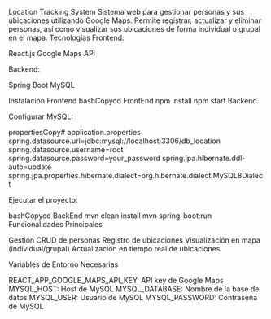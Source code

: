 Location Tracking System
Sistema web para gestionar personas y sus ubicaciones utilizando Google Maps. Permite registrar, actualizar y eliminar personas, así como visualizar sus ubicaciones de forma individual o grupal en el mapa.
Tecnologías
Frontend:

React.js
Google Maps API

Backend:

Spring Boot
MySQL

Instalación
Frontend
bashCopycd FrontEnd
npm install
npm start
Backend

Configurar MySQL:

propertiesCopy# application.properties
spring.datasource.url=jdbc:mysql://localhost:3306/db_location
spring.datasource.username=root
spring.datasource.password=your_password
spring.jpa.hibernate.ddl-auto=update
spring.jpa.properties.hibernate.dialect=org.hibernate.dialect.MySQL8Dialect

Ejecutar el proyecto:

bashCopycd BackEnd
mvn clean install
mvn spring-boot:run
Funcionalidades Principales

Gestión CRUD de personas
Registro de ubicaciones
Visualización en mapa (individual/grupal)
Actualización en tiempo real de ubicaciones

Variables de Entorno Necesarias

REACT_APP_GOOGLE_MAPS_API_KEY: API key de Google Maps
MYSQL_HOST: Host de MySQL
MYSQL_DATABASE: Nombre de la base de datos
MYSQL_USER: Usuario de MySQL
MYSQL_PASSWORD: Contraseña de MySQL

